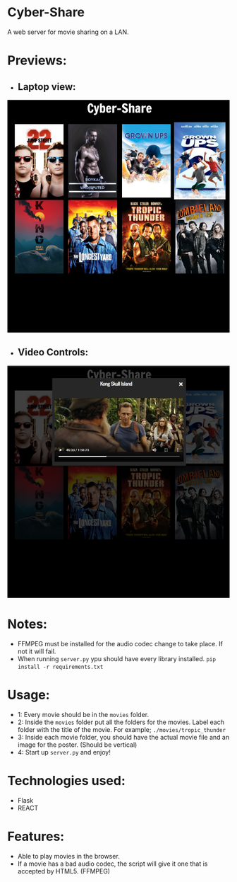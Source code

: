 # Cyber-Share
A web server for movie sharing on a LAN.

# Previews:
 - ## Laptop view: 
  ![laptop-view](./screenshots/laptop.png)
 - ## Video Controls:
  ![video-controls](./screenshots/watch.png)
# Notes:
 - FFMPEG must be installed for the audio codec change to take place. If not it will fail.
 - When running `server.py` ypu should have every library installed. `pip install -r requirements.txt`

# Usage:
 - 1: Every movie should be in the `movies` folder.
 - 2: Inside the `movies` folder put all the folders for the movies. Label each folder with the title of the movie. For example; `./movies/tropic_thunder`
 - 3: Inside each movie folder, you should have the actual movie file and an image for the poster. (Should be vertical)
 - 4: Start up `server.py` and enjoy!

# Technologies used:
 - Flask
 - REACT

# Features:
 - Able to play movies in the browser.
 - If a movie has a bad audio codec, the script will give it one that is accepted by HTML5. (FFMPEG)
